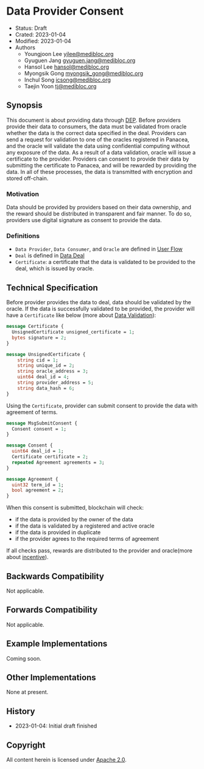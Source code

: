 # Data Provider Consent

- Status: Draft
- Crated: 2023-01-04
- Modified: 2023-01-04
- Authors
  - Youngjoon Lee <yjlee@medibloc.org>
  - Gyuguen Jang <gyuguen.jang@medibloc.org>
  - Hansol Lee <hansol@medibloc.org>
  - Myongsik Gong <myongsik_gong@medibloc.org>
  - Inchul Song <icsong@medibloc.org>
  - Taejin Yoon <tj@medibloc.org>


## Synopsis

This document is about providing data through [DEP](../../1-users/3-data-exchange/0-about-dep.md).
Before providers provide their data to consumers, the data must be validated from oracle whether the data is the correct data specified in the deal.
Providers can send a request for validation to one of the oracles registered in Panacea, and the oracle will validate the data using confidential computing without any exposure of the data.
As a result of a data validation, oracle will issue a certificate to the provider.
Providers can consent to provide their data by submitting the certificate to Panacea, and will be rewarded by providing the data.
In all of these processes, the data is transmitted with encryption and stored off-chain.

### Motivation

Data should be provided by providers based on their data ownership, and the reward should be distributed in transparent and fair manner.
To do so, providers use digital signature as consent to provide the data.

### Definitions

- `Data Provider`, `Data Consumer`, and `Oracle` are defined in [User Flow](./1-user-flow.md)
- `Deal` is defined in [Data Deal](./2-data-deal.md)
- `Certificate`: a certificate that the data is validated to be provided to the deal, which is issued by oracle.

## Technical Specification

Before provider provides the data to deal, data should be validated by the oracle.
If the data is successfully validated to be provided, the provider will have a `Certificate` like below (more about [Data Validation](./4-data-validation.md)):

```proto
message Certificate {
  UnsignedCertificate unsigned_certificate = 1;
  bytes signature = 2;
}

message UnsignedCertificate {
    string cid = 1;
    string unique_id = 2;
    string oracle_address = 3;
    uint64 deal_id = 4;
    string provider_address = 5;
    string data_hash = 6;
}
```

Using the `Certificate`, provider can submit consent to provide the data with agreement of terms.

```proto
message MsgSubmitConsent {
  Consent consent = 1;
}

message Consent {
  uint64 deal_id = 1;
  Certificate certificate = 2;
  repeated Agreement agreements = 3;
}

message Agreement {
  uint32 term_id = 1;
  bool agreement = 2;
}
```

When this consent is submitted, blockchain will check:
- if the data is provided by the owner of the data
- if the data is validated by a registered and active oracle
- if the data is provided in duplicate
- if the provider agrees to the required terms of agreement

If all checks pass, rewards are distributed to the provider and oracle(more about [incentive](./6-incentives.md)).

## Backwards Compatibility

Not applicable.

## Forwards Compatibility

Not applicable.

## Example Implementations

Coming soon.

## Other Implementations

None at present.

## History

- 2023-01-04: Initial draft finished

## Copyright

All content herein is licensed under [Apache 2.0](https://www.apache.org/licenses/LICENSE-2.0).